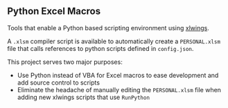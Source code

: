 ## Python Excel Macros

Tools that enable a Python based scripting environment using [xlwings](https://www.xlwings.org/).

A `.xlsm` compiler script is available to automatically create a `PERSONAL.xlsm` file that calls references to python scripts defined in `config.json`.

This project serves two major purposes:
* Use Python instead of VBA for Excel macros to ease development and add source control to scripts
* Eliminate the headache of manually editing the `PERSONAL.xlsm` file when adding new xlwings scripts that use `RunPython`